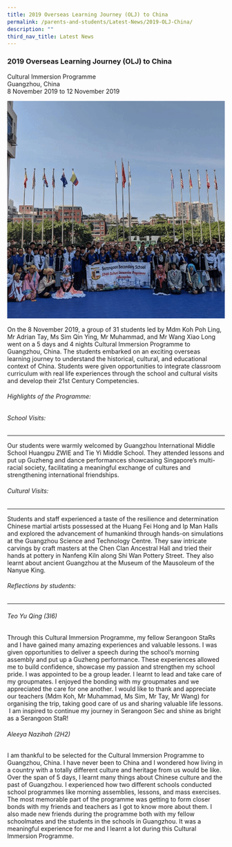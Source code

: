 ```yaml
---
title: 2019 Overseas Learning Journey (OLJ) to China
permalink: /parents-and-students/Latest-News/2019-OLJ-China/
description: ""
third_nav_title: Latest News
---
```


### 2019 Overseas Learning Journey (OLJ) to China

Cultural Immersion Programme <br>
Guangzhou, China <br>
8 November 2019 to 12 November 2019

![](/images/OLG%20China.gif)

On the 8 November 2019, a group of 31 students led by Mdm Koh Poh Ling, Mr Adrian Tay, Ms Sim Qin Ying, Mr Muhammad, and Mr Wang Xiao Long went on a 5 days and 4 nights Cultural Immersion Programme to Guangzhou, China. The students embarked on an exciting overseas learning journey to understand the historical, cultural, and educational context of China. Students were given opportunities to integrate classroom curriculum with real life experiences through the school and cultural visits and develop their 21st Century Competencies.

###### Highlights of the Programme:

###### School Visits:

---

Our students were warmly welcomed by Guangzhou International Middle School Huangpu ZWIE and Tie Yi Middle School. They attended lessons and put up Guzheng and dance performances showcasing Singapore’s multi-racial society, facilitating a meaningful exchange of cultures and strengthening international friendships.

###### Cultural Visits:

---

Students and staff experienced a taste of the resilience and determination Chinese martial artists possessed at the Huang Fei Hong and Ip Man Halls and explored the advancement of humankind through hands-on simulations at the Guangzhou Science and Technology Centre. They saw intricate carvings by craft masters at the Chen Clan Ancestral Hall and tried their hands at pottery in Nanfeng Kiln along Shi Wan Pottery Street. They also learnt about ancient Guangzhou at the Museum of the Mausoleum of the Nanyue King.

###### Reflections by students:

---

###### Teo Yu Qing (3I6)

Through this Cultural Immersion Programme, my fellow Serangoon StaRs and I have gained many amazing experiences and valuable lessons. I was given opportunities to deliver a speech during the school’s morning assembly and put up a Guzheng performance. These experiences allowed me to build confidence, showcase my passion and strengthen my school pride. I was appointed to be a group leader. I learnt to lead and take care of my groupmates. I enjoyed the bonding with my groupmates and we appreciated the care for one another. I would like to thank and appreciate our teachers (Mdm Koh, Mr Muhammad, Ms Sim, Mr Tay, Mr Wang) for organising the trip, taking good care of us and sharing valuable life lessons.  I am inspired to continue my journey in Serangoon Sec and shine as bright as a Serangoon StaR!

###### Aleeya Nazihah (2H2)

I am thankful to be selected for the Cultural Immersion Programme to Guangzhou, China. I have never been to China and I wondered how living in a country with a totally different culture and heritage from us would be like. Over the span of 5 days, I learnt many things about Chinese culture and the past of Guangzhou. I experienced how two different schools conducted school programmes like morning assemblies, lessons, and mass exercises. The most memorable part of the programme was getting to form closer bonds with my friends and teachers as I got to know more about them. I also made new friends during the programme both with my fellow schoolmates and the students in the schools in Guangzhou. It was a meaningful experience for me and I learnt a lot during this Cultural Immersion Programme.
